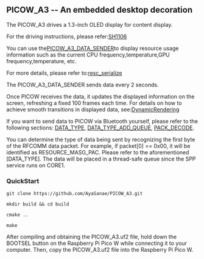 ## PICOW_A3 -- An embedded desktop decoration

The PICOW_A3 drives a 1.3-inch OLED display for content display.

For the driving instructions, please refer:[SH1106](https://github.com/AyaSanae/PICO_SH1106)

You can use the[PICOW_A3_DATA_SENDER](https://github.com/AyaSanae/PICOW_A3_DATA_SENDER.git)to display resource usage information such as the current CPU frequency,temperature,GPU frequency,temperature, etc.

For more details, please refer to:[resc_serialize](https://github.com/AyaSanae/PICOW_A3/blob/master/include/resource.h#L80)

The PICOW_A3_DATA_SENDER sends data every 2 seconds. 

Once PICOW receives the data, it updates the displayed information on the screen, refreshing a fixed 100 frames each time. For details on how to achieve smooth transitions in displayed data, see:[DynamicRendering](https://github.com/AyaSanae/PICOW_A3/blob/master/ui/ui.c#L187)


If you want to send data to PICOW via Bluetooth yourself, please refer to the following sections:
[DATA_TYPE](https://github.com/AyaSanae/PICOW_A3/blob/master/bt/spp.h#L6),
[DATA_TYPE_ADD_QUEUE](https://github.com/AyaSanae/PICOW_A3/blob/master/bt/spp.c#L146),
[PACK_DECODE](https://github.com/AyaSanae/PICOW_A3/blob/master/PICOW_A3.c#L63).

You can determine the type of data being sent by recognizing the first byte of the RFCOMM data packet. For example, if packet[0] == 0x00, it will be identified as RESOURCE_MASG_PAC. Please refer to the aforementioned [DATA_TYPE]. The data will be placed in a thread-safe queue since the SPP service runs on CORE1.

### QuickStart
```
git clone https://github.com/AyaSanae/PICOW_A3.git

mkdir build && cd build

cmake ..

make

```
After compiling and obtaining the PICOW_A3.uf2 file, hold down the BOOTSEL button on the Raspberry Pi Pico W while connecting it to your computer. Then, copy the PICOW_A3.uf2 file into the Raspberry Pi Pico W.
